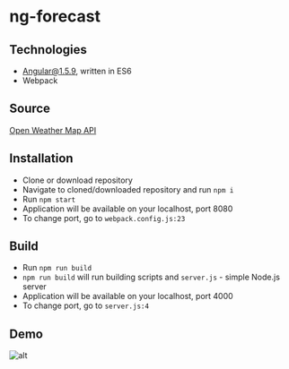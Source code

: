 # ng-forecast

## Technologies

* Angular@1.5.9, written in ES6
* Webpack

## Source
[Open Weather Map API](http://openweathermap.org/api)

## Installation
* Clone or download repository
* Navigate to cloned/downloaded repository and run `npm i`
* Run `npm start`
* Application will be available on your localhost, port 8080
* To change port, go to `webpack.config.js:23`

## Build
* Run `npm run build`
* `npm run build` will run building scripts and `server.js` - simple Node.js server
*  Application will be available on your localhost, port 4000
* To change port, go to `server.js:4`


## Demo
![alt](https://github.com/vsimonovski/ng-forecast/blob/master/recording.gif)
